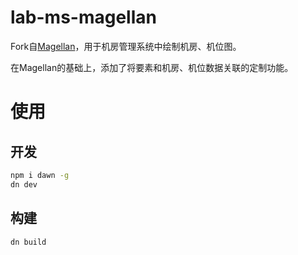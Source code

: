 # lab-ms-magellan

Fork自[Magellan](https://github.com/GuoChen-WHU/Magellan)，用于机房管理系统中绘制机房、机位图。

在Magellan的基础上，添加了将要素和机房、机位数据关联的定制功能。

# 使用

## 开发

```sh
npm i dawn -g
dn dev
```

## 构建

```sh
dn build
```

